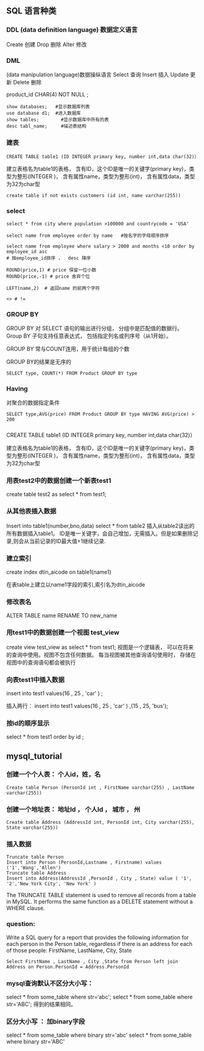 ## SQL 语言种类

### DDL (data definition language) 数据定义语言

Create 创建
Drop 删除
Alter 修改

### DML

 (data manipulation language)数据操纵语言
Select 查询
Insert 插入
Update 更新
Delete 删除


product_id CHAR(4) NOT NULL ;



```mysql
show databases;   #显示数据库列表 
use database d1;  #进入数据库
show tables;  		#显示数据库中所有的表
desc tabl_name;		#描述表结构
```

### 建表

```mysql
CREATE TABLE table1 (ID INTEGER primary key, number int,data char(32)）
```

建立表格名为table1的表格，
含有ID，这个ID是唯一的关键字(primary key)，类型为整形(INTEGER )，
含有属性name，类型为整形(int)，
含有属性data，类型为32为char型

```mysql
create table if not exists customers (id int, name varchar(255))
```

### select 

```mysql
select * from city where population >100000 and countrycode = 'USA' 

select name from employee order by name   #按名字的字母顺序排序

select name from employee where salary > 2000 and months <10 order by employee_id asc 
# 按employee_id排序 ，  desc 降序

ROUND(price,1) # price 保留一位小数
ROUND(price,-1) # price 舍弃个位

LEFT(name,2)  # 返回name 的前两个字符

<> # !=
```

### GROUP BY

GROUP BY 对 SELECT 语句的输出进行分组， 分组中是匹配值的数据行。 Group BY 子句支持任意表达式， 包括指定列名或列序号（从1开始）。

GROUP BY 常与COUNT连用，用于统计每组的个数

GROUP BY的结果是无序的

```mysql
SELECT type, COUNT(*) FROM Product GROUP BY type
```

### Having

对聚合的数据指定条件

```mysql
SELECT type,AVG(price) FROM Product GROUP BY type HAVING AVG(price) > 200
```



### 

CREATE TABLE table1 (ID INTEGER primary key, number int,data char(32)）

建立表格名为table1的表格，
含有ID，这个ID是唯一的关键字(primary key)，类型为整形(INTEGER )，
含有属性name，类型为整形(int)，
含有属性data，类型为32为char型

### 用表test2中的数据创建一个新表test1
create table test2 as select * from test1;


### 从其他表插入数据

Insert into table1(number,bno,data) select * from table2
插入从table2读出的所有数据插入table1。
ID是唯一关键字，会自己增加，无需插入。但是如果删除记录,则会从当前记录的ID最大值+1继续记录.

### 建立索引

create index dtin_aicode on table1(name1)

在表table上建立以name1字段的索引,索引名为dtin_aicode


### 修改表名
ALTER TABLE name RENAME TO new_name

### 用test1中的数据创建一个视图 test_view
create view  test_view as select * from test1;
视图是一个逻辑表， 可以在将来的查询中使用。视图不包含任何数据。
每当视图被其他查询语句使用时， 存储在视图中的查询语句都会被执行

### 向表test1中插入数据
insert into test1 values(16 , 25 , 'car' ) ;

插入两行：
 insert into test1 values(16 , 25 , 'car' ) ,(15 , 25, 'bus');

### 按id的顺序显示
select * from test1 order by id ;



## mysql_tutorial

### 创建一个个人表： 个人id，姓，名
```MySQL
Create table Person (PersonId int , FirstName varchar(255) , LastName varchar(255))
```

### 创建一个地址表： 地址Id ， 个人Id ， 城市 ， 州
```MySQL
Create table Address (AddressId int, PersonId int, City varchar(255), State varchar(255))
```

### 插入数据
```MySQL
Truncate table Person
Insert into Person (PersonId,Lastname , Firstname) values ('1','Wang','Allen')
Truncate table Address
Insert into Address(AddressId ,PersonId , City , State) value ( '1', '2','New York City', 'New York' )
```
The TRUNCATE TABLE statement is used to remove all records from a table in MySQL.
It performs the same function as a DELETE statement without a WHERE clause.


### question:
Write a SQL query for a report that provides the following information for each person in the Person table, regardless if there is an address for each of those people: FirstName, LastName, City, State

``` MySQL
Select FirstName , LastName , City ,State from Person left join Address on Person.PersonId = Address.PersonId
```

### mysql查询默认不区分大小写：
select * from some_table where str=‘abc';
select * from some_table where str='ABC';
得到的结果相同。

### 区分大小写 ： 加binary字段
select * from some_table where binary str='abc'
select * from some_table where binary str='ABC'